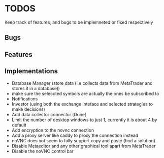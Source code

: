# TODOS

Keep track of features, and bugs to be implemneted or fixed respectively

## Bugs

## Features

## Implementations

- Database Manager (store data (i.e collects data from MetaTrader and stores it in a database))
- make sure the seleccted symbols are actually the ones be subscribed to
- Notifications
- Investor (using both the exchange inteface and selected strategies to make decisions)
- Add data collector connector [Done]
- Limit the number of desktop windows to just 1, currently it is about 4 by default
- Add encryption to the novnc connection
- Add a proxy server like caddy to proxy the connection instead
- noVNC does not seem to fully support copy and paste (find a solution)
- Disable Metaeditor and any other graphical tool apart from MetaTrader
- Disable the noVNC control bar

